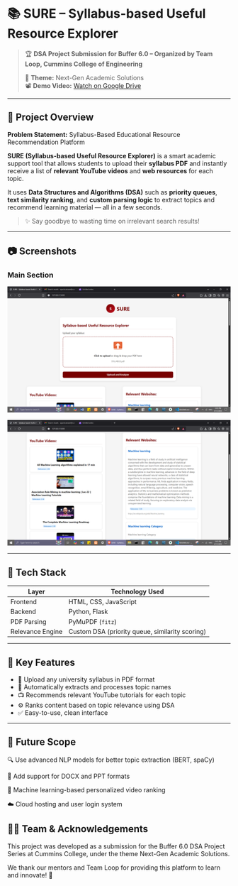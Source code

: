 # 📚 SURE – Syllabus-based Useful Resource Explorer

> 🏆 **DSA Project Submission for Buffer 6.0 – Organized by Team Loop, Cummins College of Engineering**
>
> 🎯 **Theme:** Next-Gen Academic Solutions  
> 📽️ **Demo Video:** [Watch on Google Drive]([https://drive.google.com/your-demo-link](https://drive.google.com/file/d/1tUKZsmlVr_P0Yc2FiCMPBvpjjUVx_Vx9/view?usp=sharing))

---
## 🚀 Project Overview
**Problem Statement:** Syllabus-Based Educational Resource Recommendation Platform

**SURE (Syllabus-based Useful Resource Explorer)** is a smart academic support tool that allows students to upload their **syllabus PDF** and instantly receive a list of **relevant YouTube videos** and **web resources** for each topic.

It uses **Data Structures and Algorithms (DSA)** such as **priority queues**, **text similarity ranking**, and **custom parsing logic** to extract topics and recommend learning material — all in a few seconds.

> ✨ Say goodbye to wasting time on irrelevant search results!

---

## 📷 Screenshots

### Main Section
![Screenshot 1](readme/ss1.png)

![Screenshot 2](readme/ss2.png)

---

## 🔧 Tech Stack

| Layer       | Technology Used |
|-------------|-----------------|
| Frontend    | HTML, CSS, JavaScript |
| Backend     | Python, Flask |
| PDF Parsing | PyMuPDF (`fitz`) |
| Relevance Engine | Custom DSA (priority queue, similarity scoring) |

---
## 🎯 Key Features

- 📄 Upload any university syllabus in PDF format
- 🧠 Automatically extracts and processes topic names
- 📺 Recommends relevant YouTube tutorials for each topic
- ⚙️ Ranks content based on topic relevance using DSA
- ✅ Easy-to-use, clean interface

---

## 📌 Future Scope
🔍 Use advanced NLP models for better topic extraction (BERT, spaCy)

📝 Add support for DOCX and PPT formats

🧠 Machine learning-based personalized video ranking

☁️ Cloud hosting and user login system

## 🙋‍♀️ Team & Acknowledgements
This project was developed as a submission for the Buffer 6.0 DSA Project Series at Cummins College, under the theme Next-Gen Academic Solutions.

We thank our mentors and Team Loop for providing this platform to learn and innovate! 🚀

